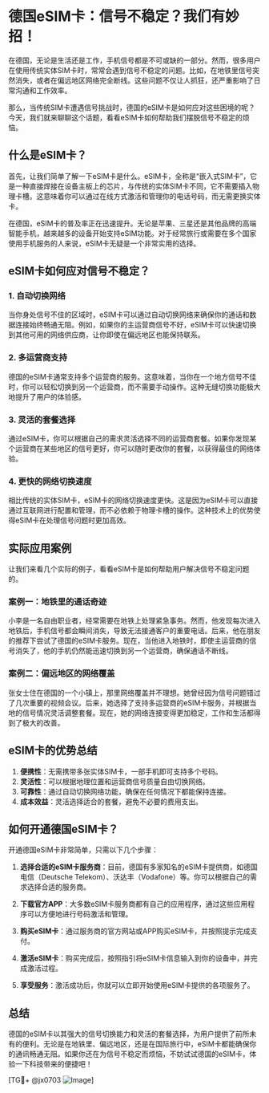 # 德国eSIM卡：信号不稳定？我们有妙招！

在德国，无论是生活还是工作，手机信号都是不可或缺的一部分。然而，很多用户在使用传统实体SIM卡时，常常会遇到信号不稳定的问题。比如，在地铁里信号突然消失，或者在偏远地区网络完全断线。这些问题不仅让人抓狂，还严重影响了日常沟通和工作效率。

那么，当传统SIM卡遭遇信号挑战时，德国的eSIM卡是如何应对这些困境的呢？今天，我们就来聊聊这个话题，看看eSIM卡如何帮助我们摆脱信号不稳定的烦恼。

## 什么是eSIM卡？

首先，让我们简单了解一下eSIM卡是什么。eSIM卡，全称是“嵌入式SIM卡”，它是一种直接焊接在设备主板上的芯片，与传统的实体SIM卡不同，它不需要插入物理卡槽。这意味着你可以通过在线方式激活和管理你的电话号码，而无需更换实体卡。

在德国，eSIM卡的普及率正在迅速提升。无论是苹果、三星还是其他品牌的高端智能手机，越来越多的设备开始支持eSIM功能。对于经常旅行或需要在多个国家使用手机服务的人来说，eSIM卡无疑是一个非常实用的选择。

## eSIM卡如何应对信号不稳定？

### 1. 自动切换网络

当你身处信号不佳的区域时，eSIM卡可以通过自动切换网络来确保你的通话和数据连接始终畅通无阻。例如，如果你的主运营商信号不好，eSIM卡可以快速切换到其他可用的网络供应商，让你即使在偏远地区也能保持联系。

### 2. 多运营商支持

德国的eSIM卡通常支持多个运营商的服务。这意味着，当你在一个地方信号不佳时，你可以轻松切换到另一个运营商，而不需要手动操作。这种无缝切换功能极大地提升了用户的体验感。

### 3. 灵活的套餐选择

通过eSIM卡，你可以根据自己的需求灵活选择不同的运营商套餐。如果你发现某个运营商在某些地区的信号更好，你可以随时更改你的套餐，以获得最佳的网络体验。

### 4. 更快的网络切换速度

相比传统的实体SIM卡，eSIM卡的网络切换速度更快。这是因为eSIM卡可以直接通过互联网进行配置和管理，而不必依赖于物理卡槽的操作。这种技术上的优势使得eSIM卡在处理信号问题时更加高效。

## 实际应用案例

让我们来看几个实际的例子，看看eSIM卡是如何帮助用户解决信号不稳定问题的。

### 案例一：地铁里的通话奇迹

小李是一名自由职业者，经常需要在地铁上处理紧急事务。然而，他发现每次进入地铁后，手机信号都会瞬间消失，导致无法接通客户的重要电话。后来，他在朋友的推荐下尝试了德国的eSIM卡服务。现在，当他进入地铁时，即使主运营商的信号消失了，他的手机仍然能迅速切换到另一个运营商，确保通话不断线。

### 案例二：偏远地区的网络覆盖

张女士住在德国的一个小镇上，那里网络覆盖并不理想。她曾经因为信号问题错过了几次重要的视频会议。后来，她选择了支持多运营商的eSIM卡服务，并根据当地的信号情况灵活调整套餐。现在，她的网络连接变得更加稳定，工作和生活都得到了极大的改善。

## eSIM卡的优势总结

1. **便携性**：无需携带多张实体SIM卡，一部手机即可支持多个号码。
2. **灵活性**：可以根据地理位置和运营商信号质量自由切换网络。
3. **可靠性**：通过自动切换网络功能，确保在任何情况下都能保持连接。
4. **成本效益**：灵活选择适合的套餐，避免不必要的费用支出。

## 如何开通德国eSIM卡？

开通德国eSIM卡非常简单，只需以下几个步骤：

1. **选择合适的eSIM卡服务商**：目前，德国有多家知名的eSIM卡提供商，如德国电信（Deutsche Telekom）、沃达丰（Vodafone）等。你可以根据自己的需求选择合适的服务商。
   
2. **下载官方APP**：大多数eSIM卡服务商都有自己的应用程序，通过这些应用程序可以方便地进行号码激活和管理。

3. **购买eSIM卡**：通过服务商的官方网站或APP购买eSIM卡，并按照提示完成支付。

4. **激活eSIM卡**：购买完成后，按照指引将eSIM卡信息输入到你的设备中，并完成激活过程。

5. **享受服务**：激活成功后，你就可以立即开始使用eSIM卡提供的各项服务了。

## 总结

德国的eSIM卡以其强大的信号切换能力和灵活的套餐选择，为用户提供了前所未有的便利。无论是在地铁里、偏远地区，还是在国际旅行中，eSIM卡都能确保你的通讯畅通无阻。如果你还在为信号不稳定而烦恼，不妨试试德国的eSIM卡，体验一下科技带来的便捷吧！

[TG💪+ @jx0703 ![Image](https://github.com/user-attachments/assets/dbca1d08-cadb-493c-b0ec-ad6f7a83f270)]